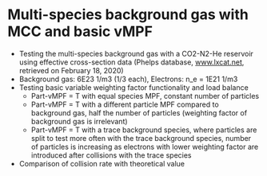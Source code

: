 # Multi-species background gas with MCC and basic vMPF
* Testing the multi-species background gas with a CO2-N2-He reservoir using effective cross-section data (Phelps database, www.lxcat.net, retrieved on February 18, 2020)
* Background gas: 6E23 1/m3 (1/3 each), Electrons: n_e = 1E21 1/m3
* Testing basic variable weighting factor functionality and load balance
  * Part-vMPF = T with equal species MPF, constant number of particles
  * Part-vMPF = T with a different particle MPF compared to background gas, half the number of particles (weighting factor of background gas is irrelevant)
  * Part-vMPF = T with a trace background species, where particles are split to test more often with the trace background species, number of particles is increasing as electrons with lower weighting factor are introduced after collisions with the trace species
* Comparison of collision rate with theoretical value
